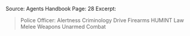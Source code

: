 Source: Agents Handbook
Page: 28
Excerpt:
> Police Officer: 
	Alertness
	Criminology
	Drive
	Firearms
	HUMINT
	Law
	Melee Weapons
	Unarmed Combat